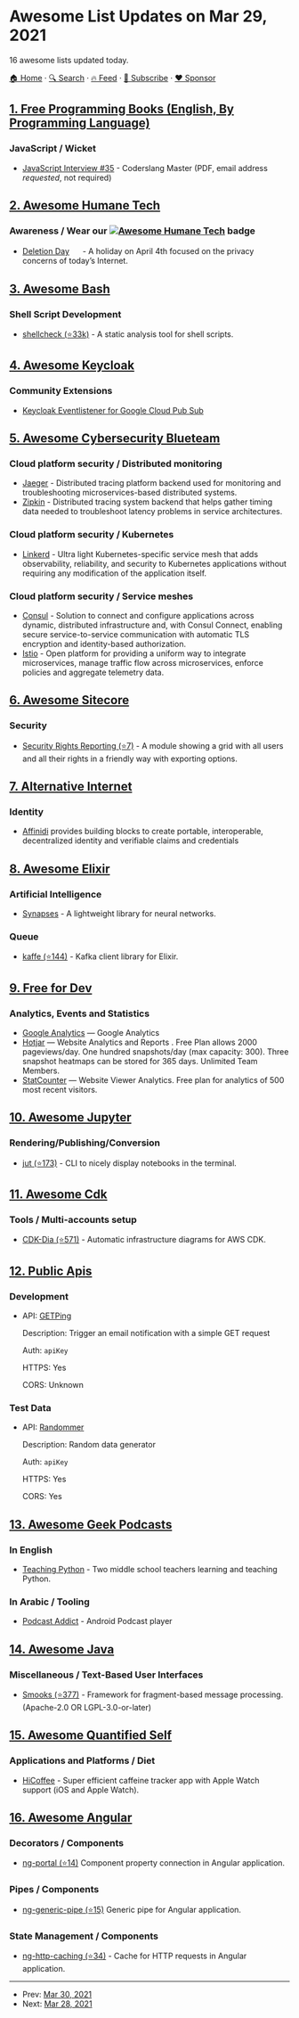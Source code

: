 # Awesome List Updates on Mar 29, 2021

16 awesome lists updated today.

[🏠 Home](/README.md) · [🔍 Search](https://www.trackawesomelist.com/search/) · [🔥 Feed](https://www.trackawesomelist.com/rss.xml) · [📮 Subscribe](https://trackawesomelist.us17.list-manage.com/subscribe?u=d2f0117aa829c83a63ec63c2f&id=36a103854c) · [❤️  Sponsor](https://github.com/sponsors/theowenyoung)



## [1. Free Programming Books (English, By Programming Language)](/content/EbookFoundation/free-programming-books/README.md)

### JavaScript / Wicket

*   [JavaScript Interview #35](https://gumroad.com/l/javascript-interview-35) - Coderslang Master (PDF, email address *requested*, not required)

## [2. Awesome Humane Tech](/content/humanetech-community/awesome-humane-tech/README.md)

### Awareness / Wear our   [![Awesome Humane Tech](https://raw.githubusercontent.com/humanetech-community/awesome-humane-tech/main/humane-tech-badge.svg?sanitize=true)](https://github.com/humanetech-community/awesome-humane-tech)   badge

*   [Deletion Day](https://deletionday.com) [<img src="https://raw.githubusercontent.com/humanetech-community/awesome-humane-tech/main/logo/github.svg?sanitize=true" width="16"/>](https://github.com/deletionday/site) - A holiday on April 4th focused on the privacy concerns of today’s Internet.

## [3. Awesome Bash](/content/awesome-lists/awesome-bash/README.md)

### Shell Script Development

*   [shellcheck (⭐33k)](https://github.com/koalaman/shellcheck) - A static analysis tool for shell scripts.

## [4. Awesome Keycloak](/content/thomasdarimont/awesome-keycloak/README.md)

### Community Extensions

*   [Keycloak Eventlistener for Google Cloud Pub Sub](https://github.com/acesso-io/keycloak-event-listener-gcpubsub)

## [5. Awesome Cybersecurity Blueteam](/content/fabacab/awesome-cybersecurity-blueteam/README.md)

### Cloud platform security / Distributed monitoring

*   [Jaeger](https://www.jaegertracing.io/) - Distributed tracing platform backend used for monitoring and troubleshooting microservices-based distributed systems.
*   [Zipkin](https://zipkin.io/) - Distributed tracing system backend that helps gather timing data needed to troubleshoot latency problems in service architectures.

### Cloud platform security / Kubernetes

*   [Linkerd](https://linkerd.io/) - Ultra light Kubernetes-specific service mesh that adds observability, reliability, and security to Kubernetes applications without requiring any modification of the application itself.

### Cloud platform security / Service meshes

*   [Consul](https://consul.io/) - Solution to connect and configure applications across dynamic, distributed infrastructure and, with Consul Connect, enabling secure service-to-service communication with automatic TLS encryption and identity-based authorization.
*   [Istio](https://istio.io/) - Open platform for providing a uniform way to integrate microservices, manage traffic flow across microservices, enforce policies and aggregate telemetry data.

## [6. Awesome Sitecore](/content/MartinMiles/awesome-sitecore/README.md)

### Security

*   [Security Rights Reporting (⭐7)](https://github.com/jbluemink/Sitecore-Security-Rights-Reporting) - A module showing a grid with all users and all their rights in a friendly way with exporting options.

## [7. Alternative Internet](/content/redecentralize/alternative-internet/README.md)

### Identity

*   [Affinidi](https://www.affinidi.com) provides building blocks to create portable, interoperable, decentralized identity and verifiable claims and credentials

## [8. Awesome Elixir](/content/h4cc/awesome-elixir/README.md)

### Artificial Intelligence

*   [Synapses](https://mrdimosthenis.github.io/Synapses/?elixir) - A lightweight library for neural networks.

### Queue

*   [kaffe (⭐144)](https://github.com/spreedly/kaffe) - Kafka client library for Elixir.

## [9. Free for Dev](/content/ripienaar/free-for-dev/README.md)

### Analytics, Events and Statistics

*   [Google Analytics](https://analytics.google.com/) — Google Analytics
*   [Hotjar](https://hotjar.com) — Website Analytics and Reports . Free Plan allows 2000 pageviews/day. One hundred snapshots/day (max capacity: 300). Three snapshot heatmaps can be stored for 365 days. Unlimited Team Members.
*   [StatCounter](https://statcounter.com/) — Website Viewer Analytics. Free plan for analytics of 500 most recent visitors.

## [10. Awesome Jupyter](/content/markusschanta/awesome-jupyter/README.md)

### Rendering/Publishing/Conversion

*   [jut (⭐173)](https://github.com/kracekumar/jut) - CLI to nicely display notebooks in the terminal.

## [11. Awesome Cdk](/content/kalaiser/awesome-cdk/README.md)

### Tools / Multi-accounts setup

*   [CDK-Dia (⭐571)](https://github.com/pistazie/cdk-dia) - Automatic infrastructure diagrams for AWS CDK.

## [12. Public Apis](/content/public-apis/public-apis/README.md)

### Development

- API: [GETPing](https://www.getping.info)

  Description: Trigger an email notification with a simple GET request

  Auth: `apiKey`

  HTTPS: Yes

  CORS: Unknown



### Test Data

- API: [Randommer](https://randommer.io/randommer-api)

  Description: Random data generator

  Auth: `apiKey`

  HTTPS: Yes

  CORS: Yes



## [13. Awesome Geek Podcasts](/content/ayr-ton/awesome-geek-podcasts/README.md)

### In English

*   [Teaching Python](https://www.teachingpython.fm/) - Two middle school teachers learning and teaching Python.

### In Arabic / Tooling

*   [Podcast Addict](https://podcastaddict.com/app) - Android Podcast player

## [14. Awesome Java](/content/akullpp/awesome-java/README.md)

### Miscellaneous / Text-Based User Interfaces

*   [Smooks (⭐377)](https://github.com/smooks/smooks) - Framework for fragment-based message processing. (Apache-2.0 OR LGPL-3.0-or-later)

## [15. Awesome Quantified Self](/content/woop/awesome-quantified-self/README.md)

### Applications and Platforms / Diet

*   [HiCoffee](https://apps.apple.com/us/app/hicoffee-caffeine-tracker/id1507361706) - Super efficient caffeine tracker app with Apple Watch support (iOS and Apple Watch).

## [16. Awesome Angular](/content/PatrickJS/awesome-angular/README.md)

### Decorators / Components

*   [ng-portal (⭐14)](https://github.com/nigrosimone/ng-portal) Component property connection in Angular application.

### Pipes / Components

*   [ng-generic-pipe (⭐15)](https://github.com/nigrosimone/ng-generic-pipe) Generic pipe for Angular application.

### State Management / Components

*   [ng-http-caching (⭐34)](https://github.com/nigrosimone/ng-http-caching) - Cache for HTTP requests in Angular application.

---

- Prev: [Mar 30, 2021](/content/2021/03/30/README.md)
- Next: [Mar 28, 2021](/content/2021/03/28/README.md)